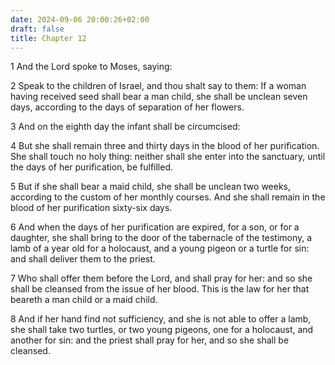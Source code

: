 ```yaml
---
date: 2024-09-06 20:00:26+02:00
draft: false
title: Chapter 12
---
```




1 And the Lord spoke to Moses, saying:

2 Speak to the children of Israel, and thou shalt say to them: If a woman having received seed shall bear a man child, she shall be unclean seven days, according to the days of separation of her flowers.

3 And on the eighth day the infant shall be circumcised:

4 But she shall remain three and thirty days in the blood of her purification. She shall touch no holy thing: neither shall she enter into the sanctuary, until the days of her purification, be fulfilled.

5 But if she shall bear a maid child, she shall be unclean two weeks, according to the custom of her monthly courses. And she shall remain in the blood of her purification sixty-six days.

6 And when the days of her purification are expired, for a son, or for a daughter, she shall bring to the door of the tabernacle of the testimony, a lamb of a year old for a holocaust, and a young pigeon or a turtle for sin: and shall deliver them to the priest.

7 Who shall offer them before the Lord, and shall pray for her: and so she shall be cleansed from the issue of her blood. This is the law for her that beareth a man child or a maid child.

8 And if her hand find not sufficiency, and she is not able to offer a lamb, she shall take two turtles, or two young pigeons, one for a holocaust, and another for sin: and the priest shall pray for her, and so she shall be cleansed.

